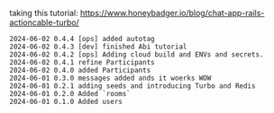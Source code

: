 
taking this tutorial: https://www.honeybadger.io/blog/chat-app-rails-actioncable-turbo/

```
2024-06-02 0.4.4 [ops] added autotag
2024-06-02 0.4.3 [dev] finished Abi tutorial
2024-06-02 0.4.2 [ops] Adding cloud build and ENVs and secrets.
2024-06-02 0.4.1 refine Participants
2024-06-02 0.4.0 added Participants
2024-06-01 0.3.0 messages added ands it woerks WOW
2024-06-01 0.2.1 adding seeds and introducing Turbo and Redis
2024-06-01 0.2.0 Added `rooms`
2024-06-01 0.1.0 Added users
```
